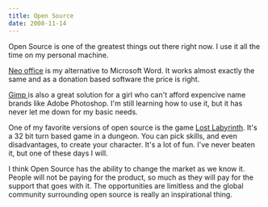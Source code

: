 ```yaml
---
title: Open Source
date: 2008-11-14
---
```

Open Source is one of the greatest things out there right now. I use it all the time on my personal machine.

<a href="http://www.neooffice.org/neojava/en/index.php">Neo office</a> is my alternative to Microsoft Word. It works almost exactly the same and as a donation based software the price is right.

<a href="http://www.gimp.org/">Gimp </a>is also a great solution for a girl who can't afford expencive name brands like Adobe Photoshop. I'm still learning how to use it, but it has never let me down for my basic needs.

One of my favorite versions of open source is the game <a href="http://www.lostlabyrinth.com/">Lost Labyrinth</a>. It's a 32 bit turn based game in a dungeon. You can pick skills, and even disadvantages, to create your character. It's a lot of fun. I've never beaten it, but one of these days I will.

I think Open Source has the ability to change the market as we know it. People will not be paying for the product, so much as they will pay for the support that goes with it. The opportunities are limitless and the global community surrounding open source is really an inspirational thing.

